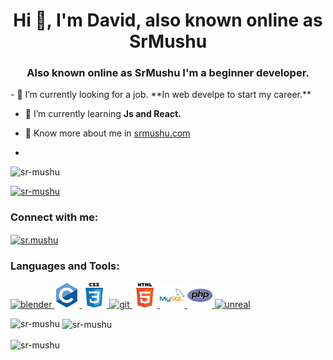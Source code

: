 <h1 align="center">Hi 👋, I'm David, also known online as SrMushu</h1>
<h3 align="center">Also known online as SrMushu I'm a beginner developer.</h3>
- 🔭 I’m currently looking for a job. **In web develpe to start my career.**

- 🌱 I’m currently learning **Js and React.**

- 📄 Know more about me in [srmushu.com](srmushu.com)
- 
<p align="left"> <img src="https://komarev.com/ghpvc/?username=sr-mushu&label=Profile%20views&color=0e75b6&style=flat" alt="sr-mushu" /> </p>

<p align="left"> <a href="https://github.com/ryo-ma/github-profile-trophy"><img src="https://github-profile-trophy.vercel.app/?username=sr-mushu" alt="sr-mushu" /></a> </p>

<h3 align="left">Connect with me:</h3>
<p align="left">
<a href="https://instagram.com/sr.mushu" target="blank"><img align="center" src="https://raw.githubusercontent.com/rahuldkjain/github-profile-readme-generator/master/src/images/icons/Social/instagram.svg" alt="sr.mushu" height="30" width="40" /></a>
</p>
<h3 align="left">Languages and Tools:</h3>
<p align="left"> <a href="https://www.blender.org/" target="_blank" rel="noreferrer"> <img src="https://download.blender.org/branding/community/blender_community_badge_white.svg" alt="blender" width="40" height="40"/> </a> <a href="https://www.cprogramming.com/" target="_blank" rel="noreferrer"> <img src="https://raw.githubusercontent.com/devicons/devicon/master/icons/c/c-original.svg" alt="c" width="40" height="40"/> </a> <a href="https://www.w3schools.com/css/" target="_blank" rel="noreferrer"> <img src="https://raw.githubusercontent.com/devicons/devicon/master/icons/css3/css3-original-wordmark.svg" alt="css3" width="40" height="40"/> </a> <a href="https://git-scm.com/" target="_blank" rel="noreferrer"> <img src="https://www.vectorlogo.zone/logos/git-scm/git-scm-icon.svg" alt="git" width="40" height="40"/> </a> <a href="https://www.w3.org/html/" target="_blank" rel="noreferrer"> <img src="https://raw.githubusercontent.com/devicons/devicon/master/icons/html5/html5-original-wordmark.svg" alt="html5" width="40" height="40"/> </a> <a href="https://www.mysql.com/" target="_blank" rel="noreferrer"> <img src="https://raw.githubusercontent.com/devicons/devicon/master/icons/mysql/mysql-original-wordmark.svg" alt="mysql" width="40" height="40"/> </a> <a href="https://www.php.net" target="_blank" rel="noreferrer"> <img src="https://raw.githubusercontent.com/devicons/devicon/master/icons/php/php-original.svg" alt="php" width="40" height="40"/> </a> <a href="https://unrealengine.com/" target="_blank" rel="noreferrer"> <img src="https://raw.githubusercontent.com/kenangundogan/fontisto/036b7eca71aab1bef8e6a0518f7329f13ed62f6b/icons/svg/brand/unreal-engine.svg" alt="unreal" width="40" height="40"/> </a> </p>


<p><img align="left" src="https://github-readme-stats.vercel.app/api/top-langs?username=sr-mushu&show_icons=true&locale=en&layout=compact" alt="sr-mushu" /></p>

<p>&nbsp;<img align="center" src="https://github-readme-stats.vercel.app/api?username=sr-mushu&show_icons=true&locale=en" alt="sr-mushu" /></p>

<p><img align="center" src="https://github-readme-streak-stats.herokuapp.com/?user=sr-mushu&" alt="sr-mushu" /></p>
